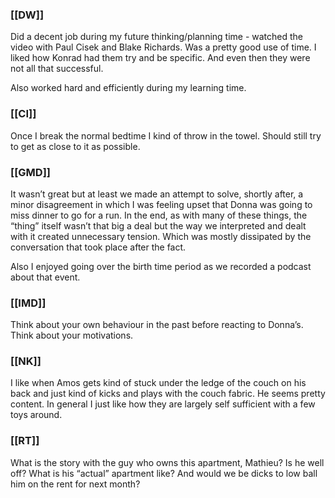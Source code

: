 ### [[DW]]
Did a decent job during my future thinking/planning time - watched the video with Paul Cisek and Blake Richards. Was a pretty good use of time. I liked how Konrad had them try and be specific. And even then they were not all that successful. 

Also worked hard and efficiently during my learning time.

### [[CI]]
Once I break the normal bedtime I kind of throw in the towel. Should still try to get as close to it as possible.

### [[GMD]]
It wasn’t great but at least we made an attempt to solve, shortly after, a minor disagreement in which I was feeling upset that Donna was going to miss dinner to go for a run. In the end, as with many of these things, the “thing” itself wasn’t that big a deal but the way we interpreted and dealt with it created unnecessary tension. Which was mostly dissipated by the conversation that took place after the fact.

Also I enjoyed going over the birth time period as we recorded a podcast about that event.

### [[IMD]]
Think about your own behaviour in the past before reacting to Donna’s. Think about your motivations.

### [[NK]]
I like when Amos gets kind of stuck under the ledge of the couch on his back and just kind of kicks and plays with the couch fabric. He seems pretty content. In general I just like how they are largely self sufficient with a few toys around. 

### [[RT]]
What is the story with the guy who owns this apartment, Mathieu? Is he well off? What is his “actual” apartment like? And would we be dicks to low ball him on the rent for next month?

